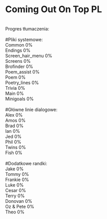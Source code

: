 # Coming Out On Top PL
<br/>
Progres tłumaczenia:<br/>
<br/>
#Pliki systemowe:<br/>
Common 0%<br/>
Endings 0%<br/>
Screen_hair_menu 0%<br/>
Screens 0%<br/>
Brofinder 0%<br/>
Poem_assist 0%<br/>
Poem 0%<br/>
Poetry_lines 0%<br/>
Trivia 0%<br/>
Main 0%<br/>
Minigoals 0%<br/>
<br/>
#Główne linie dialogowe:<br/>
Alex 0%<br/>
Amos 0%<br/>
Brad 0%<br/>
Ian 0%<br/>
Jed 0%<br/>
Phil 0%<br/>
Twins 0%<br/>
Fish 0%<br/>
<br/>
#Dodatkowe randki:<br/>
Jake 0%<br/>
Tommy 0%<br/>
Frankie 0%<br/>
Luke 0%<br/>
Cesar 0%<br/>
Terry 0%<br/>
Donovan 0%<br/>
Oz & Pete 0%<br/>
Theo 0%<br/>
